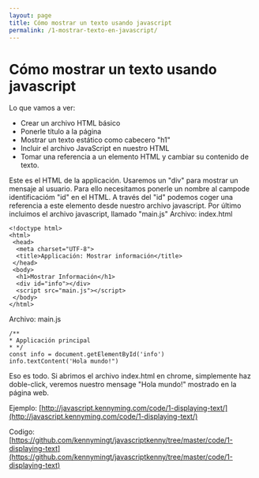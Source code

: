 ```yaml
---
layout: page
title: Cómo mostrar un texto usando javascript
permalink: /1-mostrar-texto-en-javascript/
---
```


# Cómo mostrar un texto usando javascript

Lo que vamos a ver:
* Crear un archivo HTML básico
* Ponerle título a la página
* Mostrar un texto estático como cabecero "h1"
* Incluir el archivo JavaScript en nuestro HTML
* Tomar una referencia a un elemento HTML y cambiar su contenido de texto.

Este es el HTML de la applicación.
Usaremos un "div" para mostrar un mensaje al usuario.
Para ello necesitamos ponerle un nombre al campode identificacióm "id" en el HTML.
A través del "id" podemos coger una referencia a este elemento desde nuestro archivo javascript.
Por último incluimos el archivo javascript, llamado "main.js"
Archivo: index.html
~~~
<!doctype html>
<html>
 <head>
  <meta charset="UTF-8">
  <title>Applicación: Mostrar información</title>
 </head>
 <body>
  <h1>Mostrar Información</h1>
  <div id="info"></div>
  <script src="main.js"></script>
 </body>
</html>
~~~
Archivo: main.js
~~~
/**
* Applicación principal
* */
const info = document.getElementById('info')
info.textContent('Hola mundo!")
~~~

Eso es todo.
Si abrimos el archivo index.html en chrome, simplemente haz doble-click, veremos nuestro mensage "Hola mundo!" mostrado en la página web.

Ejemplo:
[http://javascript.kennyming.com/code/1-displaying-text/](http://javascript.kennyming.com/code/1-displaying-text/)

Codigo:
[https://github.com/kennymingt/javascriptkenny/tree/master/code/1-displaying-text](https://github.com/kennymingt/javascriptkenny/tree/master/code/1-displaying-text)
